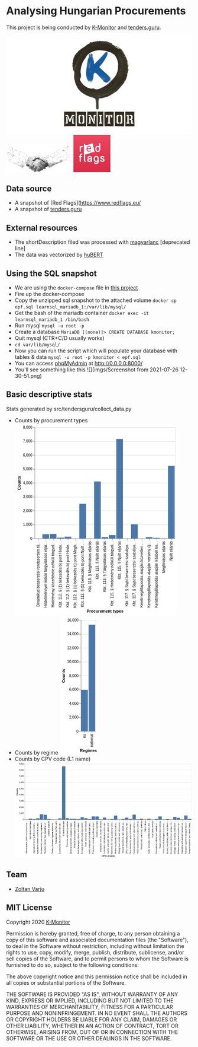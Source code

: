 # Analysing Hungarian Procurements
This project is being conducted by
[K-Monitor](https://k-monitor.hu/fooldal)
and [tenders.guru]((https://tenders.guru/)).

![](imgs/kmonitor.jpg)
![](imgs/tg.png) ![](imgs/redflags-logo-official.png)

## Data source
+ A snapshot of [Red Flags](https://www.redflags.eu/
+ A snapshot of [tenders.guru](https://tenders.guru/)

## External resources
+ The shortDescription filed was processed with
[magyarlanc](https://rgai.inf.u-szeged.hu/magyarlanc) [deprecated line]
+ The data was vectorized by [huBERT](https://hlt.bme.hu/en/resources/hubert)

## Using the SQL snapshot
+ We are using the `docker-compose` file in [this project](https://github.com/crow-intelligence/learnsql)
+ Fire up the docker-compose
+ Copy the unzipped sql snapshot to the attached volume `docker cp epf.sql learnsql_mariadb_1:/var/lib/mysql/`
+ Get the bash of the mariadb container `docker exec -it learnsql_mariadb_1 /bin/bash`
+ Run mysql `mysql -u root -p`
+ Create a database `MariaDB [(none)]> CREATE DATABASE kmonitor;`
+ Quit mysql (CTR+C/D usually works)
+ `cd var/lib/mysql/`
+ Now you can run the script which will populate
  your database with tables & data `mysql -u root -p kmonitor < epf.sql`
+ You can access [phpMyAdmin](http://0.0.0.0:8000/) at http://0.0.0.0:8000/
+ You'll see something like this ![](imgs/Screenshot from 2021-07-26 12-30-51.png)

## Basic descriptive stats
Stats generated by src/tendersguru/collect_data.py
+ Counts by procurement types ![Counts by procurement types](vizs/png/types.png)
+ Counts by regime ![Counts by regime](vizs/png/regimes.png)
+ Counts by CPV code (L1 name) ![Counts by CPV code](vizs/png/cpv.png)


## Team
+ [Zoltan Varju](https://github.com/zolizoli)

## MIT License
Copyright 2020 [K-Monitor](https://k-monitor.hu/fooldal)

Permission is hereby granted, free of charge, to any person obtaining a copy of this software and associated documentation files (the "Software"), to deal in the Software without restriction, including without limitation the rights to use, copy, modify, merge, publish, distribute, sublicense, and/or sell copies of the Software, and to permit persons to whom the Software is furnished to do so, subject to the following conditions:

The above copyright notice and this permission notice shall be included in all copies or substantial portions of the Software.

THE SOFTWARE IS PROVIDED "AS IS", WITHOUT WARRANTY OF ANY KIND, EXPRESS OR IMPLIED, INCLUDING BUT NOT LIMITED TO THE WARRANTIES OF MERCHANTABILITY, FITNESS FOR A PARTICULAR PURPOSE AND NONINFRINGEMENT. IN NO EVENT SHALL THE AUTHORS OR COPYRIGHT HOLDERS BE LIABLE FOR ANY CLAIM, DAMAGES OR OTHER LIABILITY, WHETHER IN AN ACTION OF CONTRACT, TORT OR OTHERWISE, ARISING FROM, OUT OF OR IN CONNECTION WITH THE SOFTWARE OR THE USE OR OTHER DEALINGS IN THE SOFTWARE.